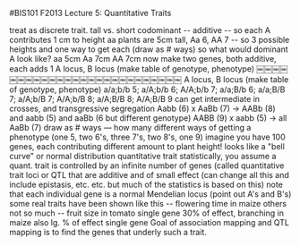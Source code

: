 #BIS101 F2013 Lecture 5: Quantitative Traits

treat as discrete trait. tall vs. shortcodominant -- additive -- so each A contributes 1 cm to height aa plants are 5cm tall, Aa 6, AA 7 -- so 3 possible heights and one way to get each (draw as # ways)so what would dominant A look like?aa 5cm Aa 7cm AA 7cmnow make two genes, both additive, each adds 1A locus, B locus (make table of genotype, phenotype)￼￼￼￼￼￼￼￼￼￼￼￼￼￼￼￼￼￼￼￼￼￼￼￼￼￼
A locus, B locus (make table of genotype, phenotype)a/a;b/b 5; a/A;b/b 6; A/A;b/b 7; a/a;B/b 6; a/a;B/B 7; a/A;b/B 7; A/A;b/B 8; a/A;B/B 8; A/A;B/B 9can get intermediate in crosses, and transgressive segregationAabb (6) x AaBb (7) -> AABb (8) and aabb (5) and aaBb (6 but different genotype)AABB (9) x aabb (5) -> all AaBb (7)draw as # ways — how many different ways of getting a phenotype (one 5, two 6's, three 7's, two 8's, one 9) imagine you have 100 genes, each contributing different amount to plant height!looks like a "bell curve" or normal distribution quantitative traitstatistically, you assume a quant. trait is controlled by an infinite number of genes (called quantitative trait loci or QTL that are additive and of small effect (can change all this and include epistasis, etc. etc. but much of the statistics is based on this) note that each individual gene is a normal Mendelian locus (point out A's and B's)some real traits have been shown like this -- flowering time in maizeothers not so much -- fruit size in tomato single gene 30% of effect, branching in maize also lg. % of effect single geneGoal of association mapping and QTL mapping is to find the genesthat underly such a trait.